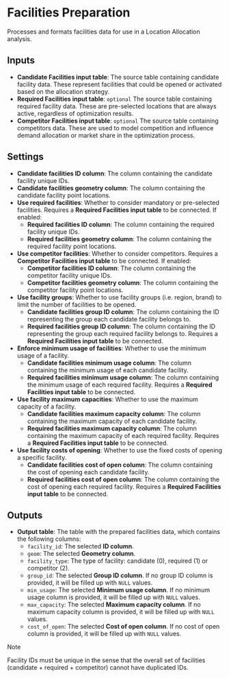 # Facilities Preparation

Processes and formats facilities data for use in a Location Allocation analysis.

## Inputs
- **Candidate Facilities input table**: The source table containing candidate facility data. These represent facilities that could be opened or activated based on the allocation strategy.
- **Required Facilities input table**: `optional` The source table containing required facility data. These are pre-selected locations that are always active, regardless of optimization results.
- **Competitor Facilities input table**: `optional` The source table containing competitors data. These are used to model competition and influence demand allocation or market share in the optimization process.

## Settings
- **Candidate facilities ID column**: The column containing the candidate facility unique IDs.
- **Candidate facilities geometry column**: The column containing the candidate facility point locations.
- **Use required facilities**: Whether to consider mandatory or pre-selected facilities. Requires a **Required Facilities input table** to be connected. If enabled:
    - **Required facilities ID column**: The column containing the required facility unique IDs.
    - **Required facilities geometry column**: The column containing the required facility point locations.
- **Use competitor facilities**: Whether to consider competitors. Requires a **Competitor Facilities input table** to be connected. If enabled:
    - **Competitor facilities ID column**: The column containing the competitor facility unique IDs.
    - **Competitor facilities geometry column**: The column containing the competitor facility point locations.
- **Use facility groups**: Whether to use facility groups (i.e. region, brand) to limit the number of facilities to be opened.
    - **Candidate facilities group ID column**: The column containing the ID representing the group each candidate facility belongs to.
    - **Required facilities group ID column**: The column containing the ID representing the group each required facility belongs to. Requires a **Required Facilities input table** to be connected. 
- **Enforce minimum usage of facilities**: Whether to use the minimum usage of a facility. 
    - **Candidate facilities minimum usage column**: The column containing the minimum usage of each candidate facility.
    - **Required facilities minimum usage column**: The column containing the minimum usage of each required facility. Requires a **Required Facilities input table** to be connected. 
- **Use facility maximum capacities**: Whether to use the maximum capacity of a facility. 
    - **Candidate facilities maximum capacity column**: The column containing the maximum capacity of each candidate facility.
    - **Required facilities maximum capacity column**: The column containing the maximum capacity of each required facility. Requires a **Required Facilities input table** to be connected. 
- **Use facility costs of opening**: Whether to use the fixed costs of opening a specific facility. 
    - **Candidate facilities cost of open column**: The column containing the cost of opening each candidate facility.
    - **Required facilities cost of open column**: The column containing the cost of opening each required facility. Requires a **Required Facilities input table** to be connected. 

## Outputs
- **Output table**: The table with the prepared facilities data, which contains the following columns: 
    - `facility_id`: The selected **ID column**.
    - `geom`: The selected **Geometry column**.
    - `facility_type`: The type of facility: candidate (0), required (1) or competitor (2).
    - `group_id`: The selected **Group ID column**. If no group ID column is provided, it will be filled up with `NULL` values.
    - `min_usage`: The selected **Minimum usage column**. If no minimum usage column is provided, it will be filled up with `NULL` values.
    - `max_capacity`: The selected **Maximum capacity column**. If no maximum capacity column is provided, it will be filled up with `NULL` values.
    - `cost_of_open`: The selected **Cost of open column**. If no cost of open column is provided, it will be filled up with `NULL` values.

> [!NOTE]  
> Facility IDs must be unique in the sense that the overall set of facilities (candidate + required + competitor) cannot have duplicated IDs.